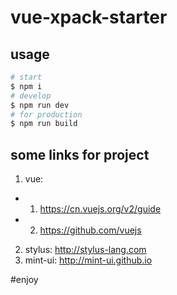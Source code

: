 # vue-xpack-starter

## usage

```bash
# start
$ npm i
# develop
$ npm run dev
# for production
$ npm run build
```

## some links for project
1. vue:
* 1) https://cn.vuejs.org/v2/guide
* 2) https://github.com/vuejs
2. stylus: http://stylus-lang.com
3. mint-ui: http://mint-ui.github.io

#enjoy



